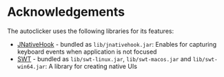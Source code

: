 # Acknowledgements

The autoclicker uses the following libraries for its features:

- [JNativeHook](https://github.com/kwhat/jnativehook) - bundled as `lib/jnativehook.jar`: Enables for capturing keyboard
events when application is not focused
- [SWT](https://www.eclipse.org/swt) - bundled as `lib/swt-linux.jar`, `lib/swt-macos.jar` and `lib/swt-win64.jar`: A
library for creating native UIs

